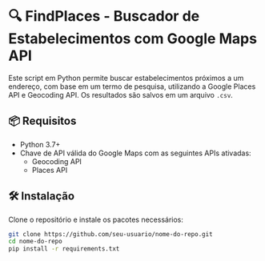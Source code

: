 # 🔍 FindPlaces - Buscador de Estabelecimentos com Google Maps API

Este script em Python permite buscar estabelecimentos próximos a um endereço, com base em um termo de pesquisa, utilizando a Google Places API e Geocoding API. Os resultados são salvos em um arquivo `.csv`.

## 📦 Requisitos

- Python 3.7+
- Chave de API válida do Google Maps com as seguintes APIs ativadas:
  - Geocoding API
  - Places API

## 🛠 Instalação

Clone o repositório e instale os pacotes necessários:

```bash
git clone https://github.com/seu-usuario/nome-do-repo.git
cd nome-do-repo
pip install -r requirements.txt

